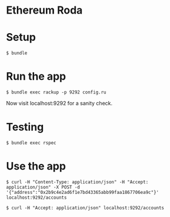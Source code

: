 # Ethereum Roda

# Setup

```
$ bundle
```

# Run the app

```
$ bundle exec rackup -p 9292 config.ru
```

Now visit localhost:9292 for a sanity check.

# Testing

```
$ bundle exec rspec
```

# Use the app

```
$ curl -H "Content-Type: application/json" -H "Accept: application/json" -X POST -d '{"address":"0x2b9c4e2ad6f1e7bd43365abb99faa1867706ea9c"}' localhost:9292/accounts
```

```
$ curl -H "Accept: application/json" localhost:9292/accounts
```

